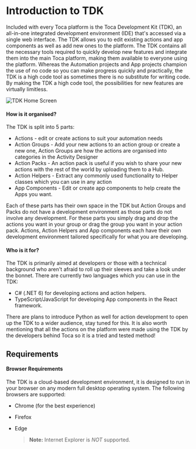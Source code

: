 
# Introduction to TDK

Included with every Toca platform is the Toca Development Kit (TDK), an all-in-one integrated development environment (IDE) that's accessed via a single web interface. The TDK allows you to edit existing actions and app components as well as add new ones to the platform. The TDK contains all the necessary tools required to quickly develop new features and integrate them into the main Toca platform, making them available to everyone using the platform.
Whereas the Automation projects and App projects champion the use of no code so you can make progress quickly and practically, the TDK is a high code tool as sometimes there is no substitute for writing code. By making the TDK a high code tool, the possibilities for new features are virtually limitless. 

![TDK Home Screen](https://lh4.googleusercontent.com/W6vVE1TxYJJ5v6jbmQHOkkCrqJ875bwMZq8n4LqHgPJH-1JmedLwNXmq21d8sjfakEdy7-XFYxfmR9TBMaJgtzCl2yTyoDXV20Mwo-Xre-gh3iWGhjKm2Ja4ehOE0o2Fbwc1osZ2) 


#### How is it organised?

The TDK is split into 5 parts:

- Actions - edit or create actions to suit your automation needs
- Action Groups - Add your new actions to an action group or create a new one, Action Groups are how the actions are organised into categories in the Activity Designer
- Action Packs - An action pack is useful if you wish to share your new actions with the rest of the world by uploading them to a Hub.
- Action Helpers - Extract any commonly used functionality to Helper classes which you can use in any action
- App Components - Edit or create app components to help create the Apps you want.

Each of these parts has their own space in the TDK but Action Groups and Packs do not have a development environment as those parts do not involve any development. For these parts you simply drag and drop the actions you want in your group or drag the group you want in your action pack.
Actions, Action Helpers and App components each have their own development environment tailored specifically for what you are developing.

#### Who is it for?

The TDK is primarily aimed at developers or those with a technical background who aren't afraid to roll up their sleeves and take a look under the bonnet. There are currently two languages which you can use in the TDK:


- C# (.NET 6) for developing actions and action helpers.
- TypeScript/JavaScript for developing App components in the React framework.

There are plans to introduce Python as well for action development to open up the TDK to a wider audience, stay tuned for this.
It is also worth mentioning that all the actions on the platform were made using the TDK by the developers behind Toca so it is a tried and tested method!
 
## Requirements

#### Browser Requirements

The TDK is a cloud-based development environment, it is designed to run in your browser on any modern full desktop operating system. The following browsers are supported:

- Chrome (for the best experience)
- Firefox
- Edge

  > **Note:** Internet Explorer is _NOT_ supported.
